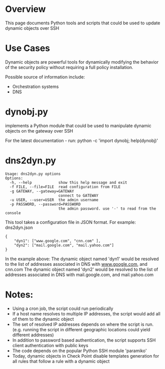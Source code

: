 # Overview
This page documents Python tools and scripts that could be used to update dynamic objects over SSH

# Use Cases
Dynamic objects are powerful tools for dynamically modifying the behavior of the security policy without requiring a full policy installation.

Possible source of information include:

+ Orchestration systems
+ DNS

# dynobj.py
implements a Python module that could be used to manipulate dynamic objects on the gateway over SSH

For the latest documentation - run:
	python -c 'import dynobj; help(dynobj)'

# dns2dyn.py
	Usage: dns2dyn.py options
	Options:
	  -h, --help            show this help message and exit
	  -f FILE, --file=FILE  read configuration from FILE
	  -g GATEWAY, --gateway=GATEWAY
	                        connect to GATEWAY
	  -u USER, --user=USER  the admin username
	  -p PASSWORD, --password=PASSWORD
	                        the admin password. use '-' to read from the console

This tool takes a configuration file in JSON format. 
For example: dns2dyn.json

	{
		"dyn1": ["www.google.com", "cnn.com" ],
		"dyn2": ["mail.google.com", "mail.yahoo.com"]
	}

In the example above:
The dynamic object named 'dyn1' would be resolved to the list of addresses associated in DNS with www.google.com, and cnn.com
The dynamic object named 'dyn2' would be resolved to the list of addresses associated in DNS with mail.google.com, and mail.yahoo.com

# Notes:
+ Using a cron job, the script could run periodically
+ If a host name resolves to multiple IP addresses, the script would add all of them to the dynamic object
+ The set of resolved IP addresses depends on where the script is run. (e.g. running the script in different geographic locations could yield different addresses)
+ In addition to password based authentication, the script supports SSH client authentication with public keys
+ The code depends on the popular Python SSH module 'paramiko'
+ Today, dynamic objects in Check Point disable templates generation for all rules that follow a rule with a dynamic object


